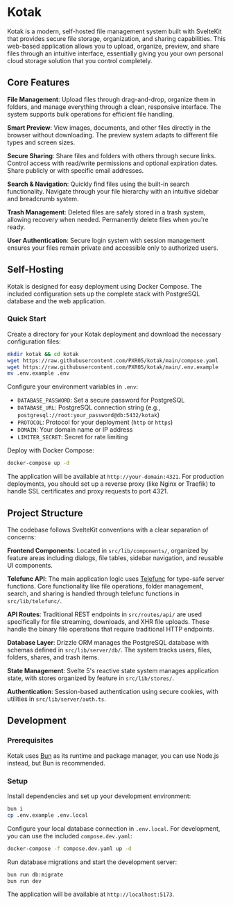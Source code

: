# Kotak

Kotak is a modern, self-hosted file management system built with SvelteKit that provides secure file storage, organization, and sharing capabilities. This web-based application allows you to upload, organize, preview, and share files through an intuitive interface, essentially giving you your own personal cloud storage solution that you control completely.

## Core Features

**File Management**: Upload files through drag-and-drop, organize them in folders, and manage everything through a clean, responsive interface. The system supports bulk operations for efficient file handling.

**Smart Preview**: View images, documents, and other files directly in the browser without downloading. The preview system adapts to different file types and screen sizes.

**Secure Sharing**: Share files and folders with others through secure links. Control access with read/write permissions and optional expiration dates. Share publicly or with specific email addresses.

**Search & Navigation**: Quickly find files using the built-in search functionality. Navigate through your file hierarchy with an intuitive sidebar and breadcrumb system.

**Trash Management**: Deleted files are safely stored in a trash system, allowing recovery when needed. Permanently delete files when you're ready.

**User Authentication**: Secure login system with session management ensures your files remain private and accessible only to authorized users.

## Self-Hosting

Kotak is designed for easy deployment using Docker Compose. The included configuration sets up the complete stack with PostgreSQL database and the web application.

### Quick Start

Create a directory for your Kotak deployment and download the necessary configuration files:

```bash
mkdir kotak && cd kotak
wget https://raw.githubusercontent.com/PXR05/kotak/main/compose.yaml
wget https://raw.githubusercontent.com/PXR05/kotak/main/.env.example
mv .env.example .env
```

Configure your environment variables in `.env`:

- `DATABASE_PASSWORD`: Set a secure password for PostgreSQL
- `DATABASE_URL`: PostgreSQL connection string (e.g., `postgresql://root:your_password@db:5432/kotak`)
- `PROTOCOL`: Protocol for your deployment (`http` or `https`)
- `DOMAIN`: Your domain name or IP address
- `LIMITER_SECRET`: Secret for rate limiting

Deploy with Docker Compose:

```bash
docker-compose up -d
```

The application will be available at `http://your-domain:4321`. For production deployments, you should set up a reverse proxy (like Nginx or Traefik) to handle SSL certificates and proxy requests to port 4321.

## Project Structure

The codebase follows SvelteKit conventions with a clear separation of concerns:

**Frontend Components**: Located in `src/lib/components/`, organized by feature areas including dialogs, file tables, sidebar navigation, and reusable UI components.

**Telefunc API**: The main application logic uses [Telefunc](https://telefunc.com) for type-safe server functions. Core functionality like file operations, folder management, search, and sharing is handled through telefunc functions in `src/lib/telefunc/`.

**API Routes**: Traditional REST endpoints in `src/routes/api/` are used specifically for file streaming, downloads, and XHR file uploads. These handle the binary file operations that require traditional HTTP endpoints.

**Database Layer**: Drizzle ORM manages the PostgreSQL database with schemas defined in `src/lib/server/db/`. The system tracks users, files, folders, shares, and trash items.

**State Management**: Svelte 5's reactive state system manages application state, with stores organized by feature in `src/lib/stores/`.

**Authentication**: Session-based authentication using secure cookies, with utilities in `src/lib/server/auth.ts`.

## Development

### Prerequisites

Kotak uses [Bun](https://bun.sh) as its runtime and package manager, you can use Node.js instead, but Bun is recommended.

### Setup

Install dependencies and set up your development environment:

```bash
bun i
cp .env.example .env.local
```

Configure your local database connection in `.env.local`. For development, you can use the included `compose.dev.yaml`:

```bash
docker-compose -f compose.dev.yaml up -d
```

Run database migrations and start the development server:

```bash
bun run db:migrate
bun run dev
```

The application will be available at `http://localhost:5173`.
